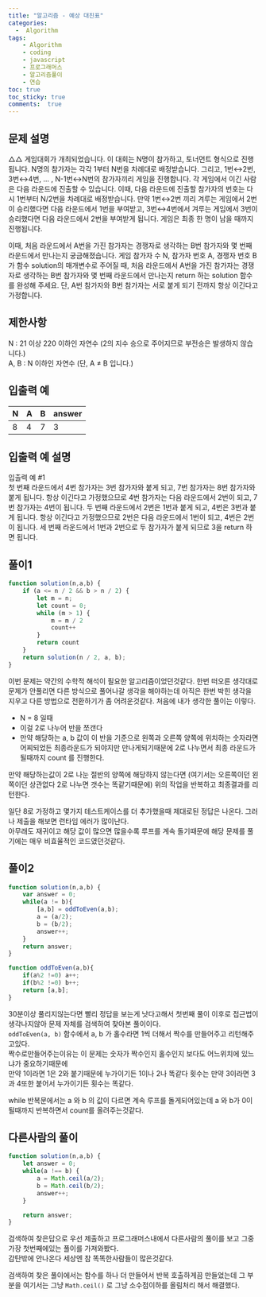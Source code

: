 ```yaml
---
title: "알고리즘 - 예상 대진표"
categories: 
  -  Algorithm
tags: 
    - Algorithm
    - coding
    - javascript
    - 프로그래머스
    - 알고리즘풀이
    - 연습
toc: true
toc_sticky: true
comments:  true
---
```


## 문제 설명
△△ 게임대회가 개최되었습니다. 이 대회는 N명이 참가하고, 토너먼트 형식으로 진행됩니다. N명의 참가자는 각각 1부터 N번을 차례대로 배정받습니다. 그리고, 1번↔2번, 3번↔4번, ... , N-1번↔N번의 참가자끼리 게임을 진행합니다. 각 게임에서 이긴 사람은 다음 라운드에 진출할 수 있습니다. 이때, 다음 라운드에 진출할 참가자의 번호는 다시 1번부터 N/2번을 차례대로 배정받습니다. 만약 1번↔2번 끼리 겨루는 게임에서 2번이 승리했다면 다음 라운드에서 1번을 부여받고, 3번↔4번에서 겨루는 게임에서 3번이 승리했다면 다음 라운드에서 2번을 부여받게 됩니다. 게임은 최종 한 명이 남을 때까지 진행됩니다.  

이때, 처음 라운드에서 A번을 가진 참가자는 경쟁자로 생각하는 B번 참가자와 몇 번째 라운드에서 만나는지 궁금해졌습니다. 게임 참가자 수 N, 참가자 번호 A, 경쟁자 번호 B가 함수 solution의 매개변수로 주어질 때, 처음 라운드에서 A번을 가진 참가자는 경쟁자로 생각하는 B번 참가자와 몇 번째 라운드에서 만나는지 return 하는 solution 함수를 완성해 주세요. 단, A번 참가자와 B번 참가자는 서로 붙게 되기 전까지 항상 이긴다고 가정합니다.

## 제한사항
N : 21 이상 220 이하인 자연수 (2의 지수 승으로 주어지므로 부전승은 발생하지 않습니다.)  
A, B : N 이하인 자연수 (단, A ≠ B 입니다.)  

## 입출력 예
| N | A | B | answer |
|---|---|---|--------|
| 8 | 4 | 7 | 3      |

## 입출력 예 설명
입출력 예 #1  
첫 번째 라운드에서 4번 참가자는 3번 참가자와 붙게 되고, 7번 참가자는 8번 참가자와 붙게 됩니다. 항상 이긴다고 가정했으므로 4번 참가자는 다음 라운드에서 2번이 되고, 7번 참가자는 4번이 됩니다. 두 번째 라운드에서 2번은 1번과 붙게 되고, 4번은 3번과 붙게 됩니다. 항상 이긴다고 가정했으므로 2번은 다음 라운드에서 1번이 되고, 4번은 2번이 됩니다. 세 번째 라운드에서 1번과 2번으로 두 참가자가 붙게 되므로 3을 return 하면 됩니다.

## 풀이1
```javascript
function solution(n,a,b) { 
    if (a <= n / 2 && b > n / 2) {
        let m = n;
        let count = 0;
        while (m > 1) {
            m = m / 2
            count++
        }
        return count
    }
    return solution(n / 2, a, b);
} 
```
이번 문제는 약간의 수학적 해석이 필요한 알고리즘이었던것같다. 한번 떠오른 생각대로 문제가 안풀리면 다른 방식으로 풀어나갈 생각을 해야하는데 아직은 한번 박힌 생각을 지우고 다른 방법으로 전환하기가 좀 어려운것같다. 처음에 내가 생각한 풀이는 이렇다.  

- N = 8 일때  
- 이걸 2로 나누어 반을 쪼갠다  
- 만약 해당하는 a, b 값이 이 반을 기준으로 왼쪽과 오른쪽 양쪽에 위치하는 숫자라면 어찌되었든 최종라운드가 되야지만 만나게되기때문에 2로 나누면서 최종 라운드가 될때까지 count 를 진행한다.
  
만약 해당하는값이 2로 나눈 절반의 양쪽에 해당하지 않는다면 (여기서는 오른쪽이던 왼쪽이던 상관없다 2로 나누면 갯수는 똑같기때문에) 위의 작업을 반복하고 최종결과를 리턴한다.
  
일단 8로 가정하고 몇가지 테스트케이스를 더 추가했을때 제대로된 정답은 나온다. 그러나 제출을 해보면 런타임 에러가 많이난다.  
아무래도 재귀이고 해당 값이 많으면 많을수록 루프를 계속 돌기때문에 해당 문제를 풀기에는 매우 비효율적인 코드였던것같다.

## 풀이2
```javascript
function solution(n,a,b) { 
    var answer = 0; 
    while(a != b){ 
        [a,b] = oddToEven(a,b); 
        a = (a/2); 
        b = (b/2); 
        answer++; 
    } 
    return answer; 
} 

function oddToEven(a,b){
    if(a%2 !=0) a++; 
    if(b%2 !=0) b++; 
    return [a,b]; 
}
```

30분이상 풀리지않는다면 빨리 정답을 보는게 낫다고해서 첫번째 풀이 이후로 접근법이 생각나지않아 문제 자체를 검색하여 찾아본 풀이이다.  
`oddToEven(a, b)` 함수에서 a, b 가 홀수라면 1씩 더해서 짝수를 만들어주고 리턴해주고있다.  
짝수로만들어주는이유는 이 문제는 숫자가 짝수인지 홀수인지 보다도 어느위치에 있느냐가 중요하기때문에   
만약 1이라면 1은 2와 붙기때문에 누가이기든 1이나 2나 똑같다 횟수는
만약 3이라면 3과 4또한 붙어서 누가이기든 횟수는 똑같다.  
  
while 반복문에서는 a 와 b 의 값이 다르면 계속 루프를 돌게되어있는데 a 와 b가 0이될때까지 반복하면서 count를 올려주는것같다.


## 다른사람의 풀이
```javascript
function solution(n,a,b) {
    let answer = 0;
    while(a !== b) {
        a = Math.ceil(a/2);
        b = Math.ceil(b/2);
        answer++;
    }

    return answer;
}
```

검색하여 찾은답으로 우선 제출하고 프로그래머스내에서 다른사람의 풀이를 보고 그중 가장 첫번째에있는 풀이를 가져와봤다.  
감탄밖에 안나온다 세상엔 참 똑똑한사람들이 많은것같다.
  
검색하여 찾은 풀이에서는 함수를 하나 더 만들어서 반복 호출하게끔 만들었는데 그 부분을 여기서는 그냥 `Math.ceil()` 로 그냥 소수점이하를 올림처리 해서 해결했다.